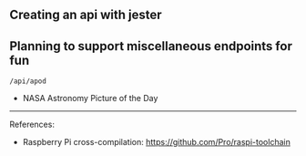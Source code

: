 ## Creating an api with jester

## Planning to support miscellaneous endpoints for fun


`/api/apod`
- NASA Astronomy Picture of the Day
---

References:

- Raspberry Pi cross-compilation: https://github.com/Pro/raspi-toolchain
